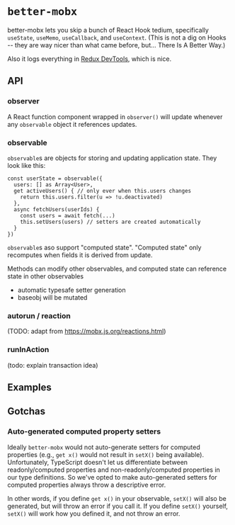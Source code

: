 # `better-mobx`

better-mobx lets you skip a bunch of React Hook tedium, specifically `useState`, `useMemo`, `useCallback`, and `useContext`. (This is not a dig on Hooks -- they are way nicer than what came before, but... There Is A Better Way.)

Also it logs everything in [Redux DevTools](https://chrome.google.com/webstore/detail/redux-devtools/lmhkpmbekcpmknklioeibfkpmmfibljd?hl=en), which is nice.

## API

### observer

A React function component wrapped in `observer()` will update whenever any `observable` object it references updates.

### observable

`observable`s are objects for storing and updating application state. They look like this:

```
const userState = observable({
  users: [] as Array<User>,
  get activeUsers() { // only ever when this.users changes
    return this.users.filter(u => !u.deactivated)
  },
  async fetchUsers(userIds) {
    const users = await fetch(...)
    this.setUsers(users) // setters are created automatically
  }
})
```

`observable`s aso support "computed state". "Computed state" only recomputes when fields it is derived from update.


Methods can modify other observables, and computed state can reference state in other observables


- automatic typesafe setter generation
- baseobj will be mutated

### autorun / reaction

(TODO: adapt from https://mobx.js.org/reactions.html)

### runInAction

(todo: explain transaction idea)


## Examples


## Gotchas

### Auto-generated computed property setters

Ideally `better-mobx` would not auto-generate setters for computed properties (e.g., `get x()` would not result in `setX()` being available). Unfortunately, TypeScript doesn't let us differentiate between readonly/computed properties and non-readonly/computed properties in our type definitions. So we've opted to make auto-generated setters for computed properties always throw a descriptive error.

In other words, if you define `get x()` in your observable, `setX()` will also be generated, but will throw an error if you call it. If you define `setX()` yourself, `setX()` will work how you defined it, and not throw an error.
